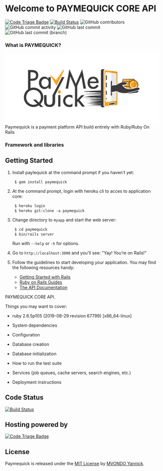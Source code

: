 # Welcome to PAYMEQUICK CORE API

[![Code Triage Badge](https://www.codetriage.com/rails/rails/badges/users.svg)](https://www.codetriage.com/rails/rails)
[![Build Status](https://badge.buildkite.com/ab1152b6a1f6a61d3ea4ec5b3eece8d4c2b830998459c75352.svg?branch=master)](https://buildkite.com/rails/rails)
![GitHub contributors](https://img.shields.io/github/contributors/mvondoyannick/pop-cache)
![GitHub commit activity](https://img.shields.io/github/commit-activity/w/mvondoyannick/pop-cache)
![GitHub last commit](https://img.shields.io/github/last-commit/mvondoyannick/pop-cache)
![GitHub last commit (branch)](https://img.shields.io/github/last-commit/mvondoyannick/pop-cache/rails-6)

### What is PAYMEQUICK?
[![Code Triage Badge](pmq.png)](https://www.paiemequick.com)
Paymequick is a payment platform API build entirely with Ruby/Ruby On Rails
### Framework and libraries


## Getting Started

1. Install paylequick at the command prompt if you haven't yet:

        $ gem install paymequick

2. At the command prompt, login with heroku cli to acces to application core:

        $ heroku login
        $ heroku git:clone -a paymequick


3. Change directory to `myapp` and start the web server:

        $ cd paymequick
        $ bin/rails server

   Run with `--help` or `-h` for options.

4. Go to `http://localhost:3000` and you'll see:
"Yay! You’re on Rails!"

5. Follow the guidelines to start developing your application. You may find
   the following resources handy:
    * [Getting Started with Rails](https://guides.rubyonrails.org/getting_started.html)
    * [Ruby on Rails Guides](https://guides.rubyonrails.org)
    * [The API Documentation](https://api.rubyonrails.org)


PAYMEQUICK CORE API.

Things you may want to cover:

* ruby 2.6.5p105 (2019-08-29 revision 67799) [x86_64-linux]

* System dependencies

* Configuration

* Database creation

* Database initialization

* How to run the test suite

* Services (job queues, cache servers, search engines, etc.)

* Deployment instructions

## Code Status

[![Build Status](https://badge.buildkite.com/ab1152b6a1f6a61d3ea4ec5b3eece8d4c2b830998459c75352.svg?branch=master)](https://buildkite.com/rails/rails)

## Hosting powered by
[![Code Triage Badge](https://www.codetriage.com/assets/heroku-fc1eb8f4cd8788effc2d22a8c60ba17bdf1c34aef22a130aceeba835ec02459d.svg)](https://www.paiemequick.com)

## License

Paymequick is released under the [MIT License](https://opensource.org/licenses/MIT) by [MVONDO Yannick](https://github.com/mvondoyannick).
